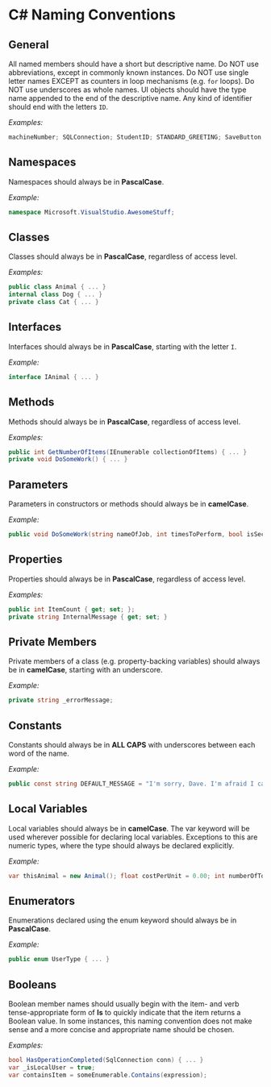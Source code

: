 # C# Naming Conventions

## General

All named members should have a short but descriptive name. Do NOT use abbreviations, except in commonly known instances. Do NOT use single letter names EXCEPT as counters in loop mechanisms (e.g. `for` loops). Do NOT use underscores as whole names. UI objects should have the type name appended to the end of the descriptive name. Any kind of identifier should end with the letters `ID`.

_Examples:_

```csharp
machineNumber; SQLConnection; StudentID; STANDARD_GREETING; SaveButton; UsernameTextBox;
```

## Namespaces

Namespaces should always be in **PascalCase**.

_Example:_

```csharp
namespace Microsoft.VisualStudio.AwesomeStuff;
```

## Classes

Classes should always be in **PascalCase**, regardless of access level.

_Examples:_

```csharp
public class Animal { ... }
internal class Dog { ... }
private class Cat { ... }
```

## Interfaces

Interfaces should always be in **PascalCase**, starting with the letter `I`.

_Example:_

```csharp
interface IAnimal { ... }
```

## Methods

Methods should always be in **PascalCase**, regardless of access level.

_Examples:_

```csharp
public int GetNumberOfItems(IEnumerable collectionOfItems) { ... }
private void DoSomeWork() { ... }
```

## Parameters

Parameters in constructors or methods should always be in **camelCase**.

_Example:_

```csharp
public void DoSomeWork(string nameOfJob, int timesToPerform, bool isSecretWork) { ... }
```

## Properties

Properties should always be in **PascalCase**, regardless of access level.

_Examples:_

```csharp
public int ItemCount { get; set; };
private string InternalMessage { get; set; }
```

## Private Members

Private members of a class (e.g. property-backing variables) should always be in **camelCase**, starting with an underscore.

_Example:_

```csharp
private string _errorMessage;
```

## Constants

Constants should always be in **ALL CAPS** with underscores between each word of the name.

_Example:_

```csharp
public const string DEFAULT_MESSAGE = "I'm sorry, Dave. I'm afraid I can't do that.";
```

## Local Variables

Local variables should always be in **camelCase**. The var keyword will be used wherever possible for declaring local variables. Exceptions to this are numeric types, where the type should always be declared explicitly.

_Example:_

```csharp
var thisAnimal = new Animal(); float costPerUnit = 0.00; int numberOfToesPerFoot = 5;
```

## Enumerators

Enumerations declared using the enum keyword should always be in **PascalCase**.

_Example:_

```csharp
public enum UserType { ... }
```

## Booleans

Boolean member names should usually begin with the item- and verb tense-appropriate form of **Is** to quickly indicate that the item returns a Boolean value. In some instances, this naming convention does not make sense and a more concise and appropriate name should be chosen.

_Examples:_

```csharp
bool HasOperationCompleted(SqlConnection conn) { ... }
var _isLocalUser = true;
var containsItem = someEnumerable.Contains(expression);
```
